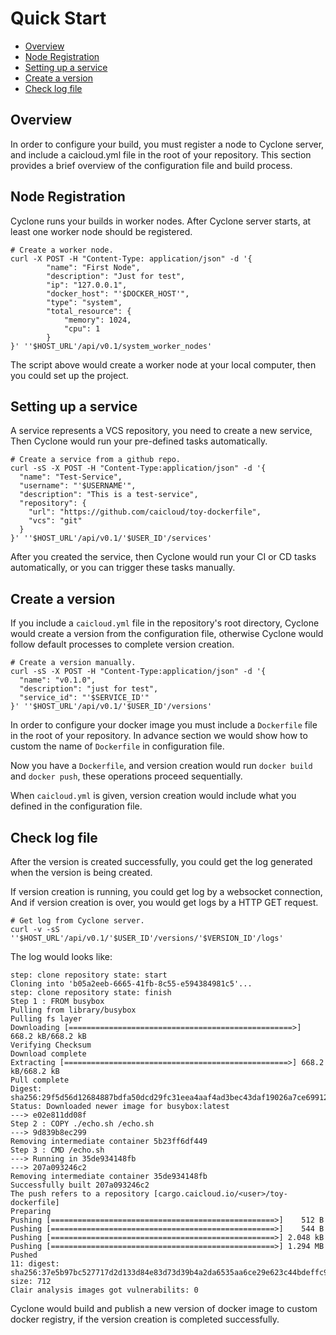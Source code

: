 # Quick Start

* [Overview](#overview)
* [Node Registration](#node-registration)
* [Setting up a service](#setting-up-a-service)
* [Create a version](#create-a-version)
* [Check log file](#check-log-file)

## Overview

In order to configure your build, you must register a node to Cyclone server, and include a caicloud.yml file in the root of your repository. This section provides a brief overview of the configuration file and build process.

## Node Registration

Cyclone runs your builds in worker nodes. After Cyclone server starts, at least one worker node should be registered.

```shell
# Create a worker node.
curl -X POST -H "Content-Type: application/json" -d '{
        "name": "First Node",
        "description": "Just for test",
        "ip": "127.0.0.1",
        "docker_host": "'$DOCKER_HOST'",
        "type": "system",
        "total_resource": {
            "memory": 1024,
            "cpu": 1
        }
}' ''$HOST_URL'/api/v0.1/system_worker_nodes'
```

The script above would create a worker node at your local computer, then you could set up the project.

## Setting up a service

A service represents a VCS repository, you need to create a new service, Then Cyclone would run your pre-defined tasks automatically.

```shell
# Create a service from a github repo.
curl -sS -X POST -H "Content-Type:application/json" -d '{
  "name": "Test-Service",
  "username": "'$USERNAME'",
  "description": "This is a test-service",
  "repository": {
    "url": "https://github.com/caicloud/toy-dockerfile",
    "vcs": "git"
  }
}' ''$HOST_URL'/api/v0.1/'$USER_ID'/services'
```

After you created the service, then Cyclone would run your CI or CD tasks automatically, or you can trigger these tasks manually.

## Create a version

If you include a `caicloud.yml` file in the repository's root directory, Cyclone would create a version from the configuration file, otherwise Cyclone would follow default processes to complete version creation.

```shell
# Create a version manually.
curl -sS -X POST -H "Content-Type:application/json" -d '{
  "name": "v0.1.0",
  "description": "just for test",
  "service_id": "'$SERVICE_ID'"
}' ''$HOST_URL'/api/v0.1/'$USER_ID'/versions'

```

In order to configure your docker image you must include a `Dockerfile` file in the root of your repository. In advance section we would show how to custom the name of `Dockerfile` in configuration file.

Now you have a `Dockerfile`, and version creation would run `docker build` and `docker push`, these operations proceed sequentially.

When `caicloud.yml` is given, version creation would include what you defined in the configuration file.

## Check log file

After the version is created successfully, you could get the log generated when the version is being created.

If version creation is running, you could get log by a websocket connection, And if version creation is over, you would get logs by a HTTP GET request.

```shell
# Get log from Cyclone server.
curl -v -sS ''$HOST_URL'/api/v0.1/'$USER_ID'/versions/'$VERSION_ID'/logs'

```

The log would looks like:

```text
step: clone repository state: start
Cloning into 'b05a2eeb-6665-41fb-8c55-e594384981c5'...
step: clone repository state: finish
Step 1 : FROM busybox
Pulling from library/busybox
Pulling fs layer
Downloading [==================================================>] 668.2 kB/668.2 kB
Verifying Checksum
Download complete
Extracting [==================================================>] 668.2 kB/668.2 kB
Pull complete
Digest: sha256:29f5d56d12684887bdfa50dcd29fc31eea4aaf4ad3bec43daf19026a7ce69912
Status: Downloaded newer image for busybox:latest
---> e02e811dd08f
Step 2 : COPY ./echo.sh /echo.sh
---> 9d839b8ec299
Removing intermediate container 5b23ff6df449
Step 3 : CMD /echo.sh
---> Running in 35de934148fb
---> 207a093246c2
Removing intermediate container 35de934148fb
Successfully built 207a093246c2
The push refers to a repository [cargo.caicloud.io/<user>/toy-dockerfile]
Preparing
Pushing [==================================================>]    512 B
Pushing [==================================================>]    544 B
Pushing [==================================================>] 2.048 kB
Pushing [==================================================>] 1.294 MB
Pushed
11: digest: sha256:37e5b97bc527717d2d133d84e83d73d39b4a2da6535aa6ce29e623c44bdeffc9 size: 712
Clair analysis images got vulnerabilits: 0
```

Cyclone would build and publish a new version of docker image to custom docker registry, if the version creation is completed successfully.
